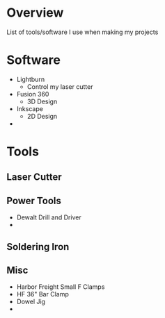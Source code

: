 # Overview
List of tools/software I use when making my projects

# Software
- Lightburn
	- Control my laser cutter
- Fusion 360
	- 3D Design
- Inkscape
	- 2D Design
- 
# Tools
## Laser Cutter
## Power Tools
- Dewalt Drill and Driver
- 

## Soldering Iron
## Misc
- Harbor Freight Small F Clamps
- HF 36" Bar Clamp
- Dowel Jig
- 